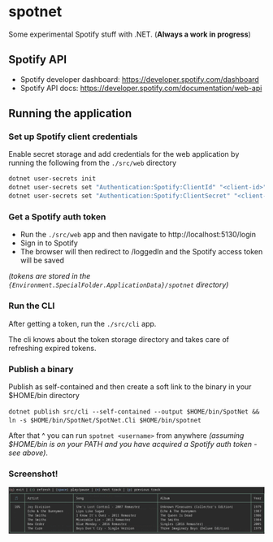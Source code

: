 # spotnet

Some experimental Spotify stuff with .NET. (**Always a work in progress**)

## Spotify API

* Spotify developer dashboard: https://developer.spotify.com/dashboard
* Spotify API docs: https://developer.spotify.com/documentation/web-api

## Running the application

### Set up Spotify client credentials

Enable secret storage and add credentials for the web application by running the following from the `./src/web` directory

```bash
dotnet user-secrets init
dotnet user-secrets set "Authentication:Spotify:ClientId" "<client-id>"
dotnet user-secrets set "Authentication:Spotify:ClientSecret" "<client-secret>"
```

### Get a Spotify auth token

* Run the ``./src/web`` app and then navigate to http://localhost:5130/login
* Sign in to Spotify
* The browser will then redirect to /loggedIn and the Spotify access token will be saved

*(tokens are stored in the `{Environment.SpecialFolder.ApplicationData}/spotnet` directory)*

### Run the CLI

After getting a token, run the `./src/cli` app. 

The cli knows about the token storage directory and takes care of refreshing expired tokens.

### Publish a binary

Publish as self-contained and then create a soft link to the binary in your $HOME/bin directory

`dotnet publish src/cli --self-contained --output $HOME/bin/SpotNet && ln -s $HOME/bin/SpotNet/SpotNet.Cli $HOME/bin/spotnet`

After that ^ you can run `spotnet <username>` from anywhere *(assuming $HOME/bin is on your PATH and you have acquired a Spotify auth token - see above)*.

### Screenshot!

![Screenshot](image.png)